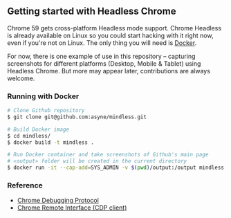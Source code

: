 ## Getting started with Headless Chrome

Chrome 59 gets cross-platform Headless mode support. Chrome Headless is already available on Linux so you could start hacking with it right now, even if you're not on Linux. The only thing you will need is [Docker](https://www.docker.com/).

For now, there is one example of use in this repository – capturing screenshots for different platforms (Desktop, Mobile & Tablet) using Headless Chrome. But more may appear later, contributions are always welcome.

### Running with Docker

```sh
# Clone Github repository
$ git clone git@github.com:asyne/mindless.git

# Build Docker image
$ cd mindless/
$ docker build -t mindless .

# Run Docker container and take screenshots of Github's main page
# «output» folder will be created in the current directory
$ docker run -it --cap-add=SYS_ADMIN -v $(pwd)/output:/output mindless --url https://github.com/
```

### Reference

- [Chrome Debugging Protocol](https://chromedevtools.github.io/devtools-protocol/)
- [Chrome Remote Interface (CDP client)](https://github.com/cyrus-and/chrome-remote-interface/)
